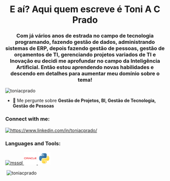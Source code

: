 <h1 align="center">E aí? Aqui quem escreve é Toni A C Prado</h1>
<h3 align="center">Com já vários anos de estrada no campo de tecnologia programando, fazendo gestão de dados, administrando sistemas de ERP, depois fazendo gestão de pessoas, gestão de orçamentos de TI, gerenciando projetos variados de TI e Inovação eu decidi me aprofundar no campo da Inteligência Artificial. Então estou aprendendo novas habilidades e descendo em detalhes para aumentar meu domínio sobre o tema!</h3>

<p align="left"> <img src="https://komarev.com/ghpvc/?username=toniacprado&label=Profile%20views&color=0e75b6&style=flat" alt="toniacprado" /> </p>

- 💬 Me pergunte sobre **Gestão de Projetos, BI, Gestão de Tecnologia, Gestão de Pessoas**

<h3 align="left">Connect with me:</h3>
<p align="left">
<a href="https://linkedin.com/in/https://www.linkedin.com/in/toniacprado/" target="blank"><img align="center" src="https://raw.githubusercontent.com/rahuldkjain/github-profile-readme-generator/master/src/images/icons/Social/linked-in-alt.svg" alt="https://www.linkedin.com/in/toniacprado/" height="30" width="40" /></a>
</p>

<h3 align="left">Languages and Tools:</h3>
<p align="left"> <a href="https://www.microsoft.com/en-us/sql-server" target="_blank" rel="noreferrer"> <img src="https://www.svgrepo.com/show/303229/microsoft-sql-server-logo.svg" alt="mssql" width="40" height="40"/> </a> <a href="https://www.oracle.com/" target="_blank" rel="noreferrer"> <img src="https://raw.githubusercontent.com/devicons/devicon/master/icons/oracle/oracle-original.svg" alt="oracle" width="40" height="40"/> </a> <a href="https://www.python.org" target="_blank" rel="noreferrer"> <img src="https://raw.githubusercontent.com/devicons/devicon/master/icons/python/python-original.svg" alt="python" width="40" height="40"/> </a> </p>

<p>&nbsp;<img align="center" src="https://github-readme-stats.vercel.app/api?username=toniacprado&show_icons=true&locale=en" alt="toniacprado" /></p>
